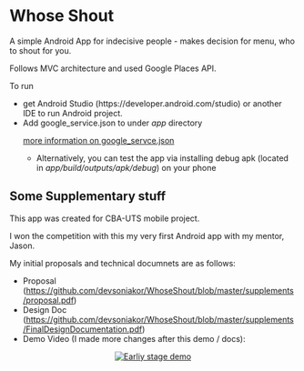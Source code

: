 # Whose Shout #

A simple Android App for indecisive people - makes decision for menu, who to shout for you.

Follows MVC architecture and used Google Places API. 

To run
<ul>
<li>get Android Studio (https://developer.android.com/studio) or another IDE to run Android project.</li>
<li>Add google_service.json to under <em>app</em> directory 
 
 [more information on google_servce.json](https://support.google.com/firebase/answer/7015592?hl=en)
<ul>
<li>Alternatively, you can test the app via installing debug apk (located in <em>app/build/outputs/apk/debug</em>) on your phone</li>
</ul>
</li>
</ul>

## Some Supplementary stuff ##

This app was created for CBA-UTS mobile project. 

I won the competition with this my very first Android app with my mentor, Jason.

My initial proposals and technical documnets are as follows:
* Proposal (https://github.com/devsoniakor/WhoseShout/blob/master/supplements/proposal.pdf)
* Design Doc (https://github.com/devsoniakor/WhoseShout/blob/master/supplements/FinalDesignDocumentation.pdf)
* Demo Video (I made more changes after this demo / docs): 
<div align="center">
  <a href="https://youtu.be/3oD-9gjr3oY"><img src="https://img.youtube.com/vi/3oD-9gjr3oY/0.jpg" alt="Earliy stage demo"></a>
</div>
